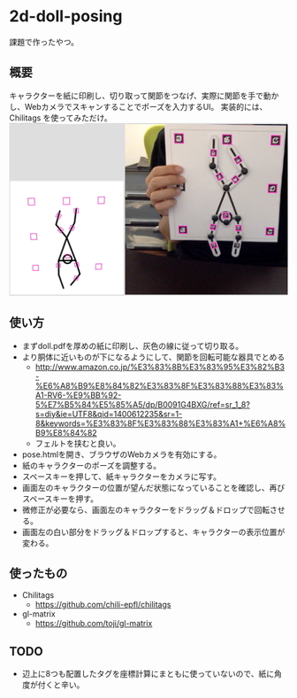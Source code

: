 2d-doll-posing
====
課題で作ったやつ。

##  概要
キャラクターを紙に印刷し、切り取って関節をつなげ、実際に関節を手で動かし、Webカメラでスキャンすることでポーズを入力するUI。
実装的には、Chilitags を使ってみただけ。
![demo](demo.png?raw=true)

## 使い方

* まずdoll.pdfを厚めの紙に印刷し、灰色の線に従って切り取る。
* より胴体に近いものが下になるようにして、関節を回転可能な器具でとめる
	* http://www.amazon.co.jp/%E3%83%8B%E3%83%95%E3%82%B3-%E6%A8%B9%E8%84%82%E3%83%8F%E3%83%88%E3%83%A1-RV6-%E9%BB%92-5%E7%B5%84%E5%85%A5/dp/B0091G4BXG/ref=sr_1_8?s=diy&ie=UTF8&qid=1400612235&sr=1-8&keywords=%E3%83%8F%E3%83%88%E3%83%A1+%E6%A8%B9%E8%84%82
	* フェルトを挟むと良い。 
* pose.htmlを開き、ブラウザのWebカメラを有効にする。
* 紙のキャラクターのポーズを調整する。
* スペースキーを押して、紙キャラクターをカメラに写す。
* 画面左のキャラクターの位置が望んだ状態になっていることを確認し、再びスペースキーを押す。
* 微修正が必要なら、画面左のキャラクターをドラッグ＆ドロップで回転させる。
* 画面左の白い部分をドラッグ＆ドロップすると、キャラクターの表示位置が変わる。

## 使ったもの
* Chilitags
	* https://github.com/chili-epfl/chilitags
* gl-matrix
	* https://github.com/toji/gl-matrix

## TODO
* 辺上に8つも配置したタグを座標計算にまともに使っていないので、紙に角度が付くと辛い。